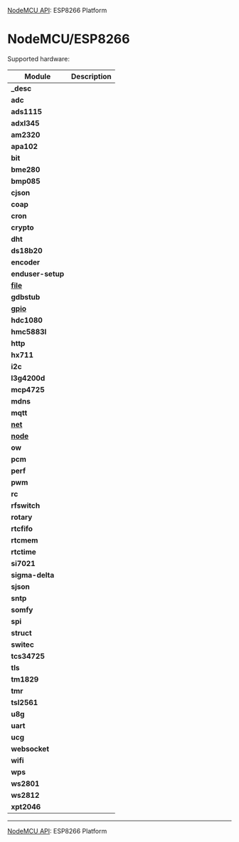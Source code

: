 [NodeMCU API](toc.md): ESP8266 Platform
# NodeMCU/ESP8266
Supported hardware: 

| Module | Description |
| --- | --- |
| **_desc** |  | 
| **adc** |  | 
| **ads1115** |  | 
| **adxl345** |  | 
| **am2320** |  | 
| **apa102** |  | 
| **bit** |  | 
| **bme280** |  | 
| **bmp085** |  | 
| **cjson** |  | 
| **coap** |  | 
| **cron** |  | 
| **crypto** |  | 
| **dht** |  | 
| **ds18b20** |  | 
| **encoder** |  | 
| **enduser-setup** |  | 
| **[file](modules/file.md)** |  | 
| **gdbstub** |  | 
| **[gpio](modules/gpio.md)** |  | 
| **hdc1080** |  | 
| **hmc5883l** |  | 
| **http** |  | 
| **hx711** |  | 
| **i2c** |  | 
| **l3g4200d** |  | 
| **mcp4725** |  | 
| **mdns** |  | 
| **mqtt** |  | 
| **[net](modules/net.md)** |  | 
| **[node](modules/node.md)** |  | 
| **ow** |  | 
| **pcm** |  | 
| **perf** |  | 
| **pwm** |  | 
| **rc** |  | 
| **rfswitch** |  | 
| **rotary** |  | 
| **rtcfifo** |  | 
| **rtcmem** |  | 
| **rtctime** |  | 
| **si7021** |  | 
| **sigma-delta** |  | 
| **sjson** |  | 
| **sntp** |  | 
| **somfy** |  | 
| **spi** |  | 
| **struct** |  | 
| **switec** |  | 
| **tcs34725** |  | 
| **tls** |  | 
| **tm1829** |  | 
| **tmr** |  | 
| **tsl2561** |  | 
| **u8g** |  | 
| **uart** |  | 
| **ucg** |  | 
| **websocket** |  | 
| **wifi** |  | 
| **wps** |  | 
| **ws2801** |  | 
| **ws2812** |  | 
| **xpt2046** |  | 

----

[NodeMCU API](toc.md): ESP8266 Platform
